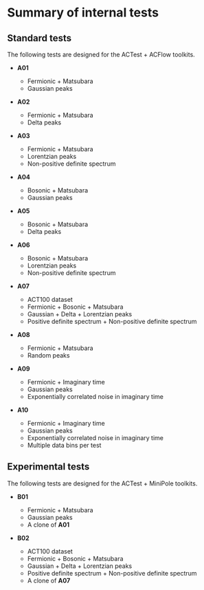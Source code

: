 # Summary of internal tests

## Standard tests

The following tests are designed for the ACTest + ACFlow toolkits.

* **A01**
    * Fermionic + Matsubara
    * Gaussian peaks

* **A02**
    * Fermionic + Matsubara
    * Delta peaks

* **A03**
    * Fermionic + Matsubara
    * Lorentzian peaks
    * Non-positive definite spectrum

* **A04**
    * Bosonic + Matsubara
    * Gaussian peaks

* **A05**
    * Bosonic + Matsubara
    * Delta peaks

* **A06**
    * Bosonic + Matsubara
    * Lorentzian peaks
    * Non-positive definite spectrum

* **A07**
    * ACT100 dataset
    * Fermionic + Bosonic + Matsubara
    * Gaussian + Delta + Lorentzian peaks
    * Positive definite spectrum + Non-positive definite spectrum

* **A08**
    * Fermionic + Matsubara
    * Random peaks

* **A09**
    * Fermionic + Imaginary time
    * Gaussian peaks
    * Exponentially correlated noise in imaginary time

* **A10**
    * Fermionic + Imaginary time
    * Gaussian peaks
    * Exponentially correlated noise in imaginary time
    * Multiple data bins per test

## Experimental tests

The following tests are designed for the ACTest + MiniPole toolkits.

* **B01**
    * Fermionic + Matsubara
    * Gaussian peaks
    * A clone of **A01**

* **B02**
    * ACT100 dataset
    * Fermionic + Bosonic + Matsubara
    * Gaussian + Delta + Lorentzian peaks
    * Positive definite spectrum + Non-positive definite spectrum
    * A clone of **A07**
